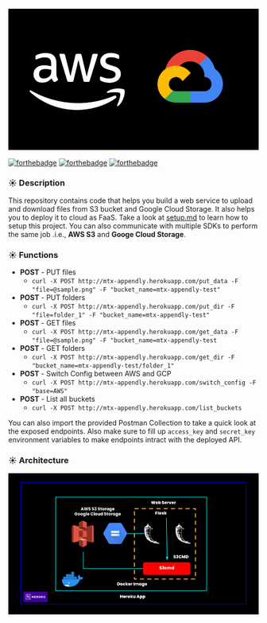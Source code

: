 <p align="center">
  <img src="docs/img/banner.png">
</p>

[![forthebadge](https://forthebadge.com/images/badges/built-with-love.svg)](https://forthebadge.com)
[![forthebadge](https://forthebadge.com/images/badges/made-with-python.svg)](https://forthebadge.com)
[![forthebadge](https://forthebadge.com/images/badges/check-it-out.svg)](https://forthebadge.com)

### ☀️ Description
This repository contains code that helps you build a web service to upload and download files from S3 bucket and Google Cloud Storage. It also helps you to deploy it to cloud as FaaS. Take a look at [setup.md](https://github.com/Sai-Adarsh/mtx-hacks/blob/master/docs/setup.md) to learn how to setup this project. You can also communicate with multiple SDKs to perform the same job .i.e., **AWS S3** and **Googe Cloud Storage**.

### ☀️ Functions

- **POST** - PUT files
    - `curl -X POST http://mtx-appendly.herokuapp.com/put_data -F "file=@sample.png" -F "bucket_name=mtx-appendly-test"`
- **POST** - PUT folders
    -  `curl -X POST http://mtx-appendly.herokuapp.com/put_dir -F "file=folder_1" -F "bucket_name=mtx-appendly-test"`
- **POST** - GET files
    -  `curl -X POST http://mtx-appendly.herokuapp.com/get_data -F "file=@sample.png" -F "bucket_name=mtx-appendly-test`
- **POST** - GET folders
    -  `curl -X POST http://mtx-appendly.herokuapp.com/get_dir -F "bucket_name=mtx-appendly-test/folder_1"`
- **POST** - Switch Config between AWS and GCP
    -  `curl -X POST http://mtx-appendly.herokuapp.com/switch_config -F "base=AWS"`
- **POST** - List all buckets
    -  `curl -X POST http://mtx-appendly.herokuapp.com/list_buckets`

You can also import the provided Postman Collection to take a quick look at the exposed endpoints. Also make sure to fill up `access_key` and `secret_key` environment variables to make endpoints intract with the deployed API.

### ☀️ Architecture

<p align="center">
  <img src="docs/img/arch.png">
</p>
